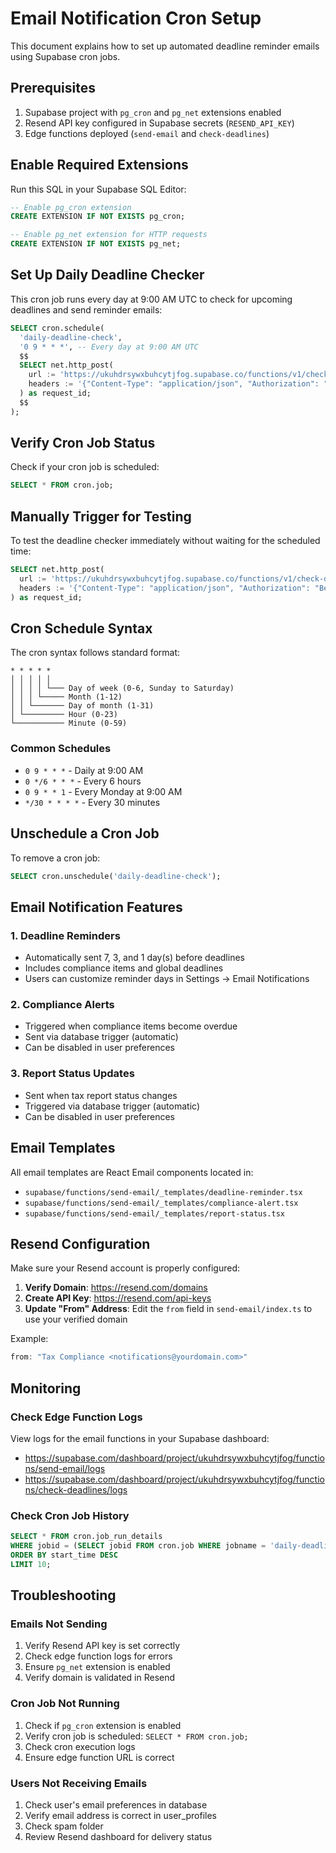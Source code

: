 # Email Notification Cron Setup

This document explains how to set up automated deadline reminder emails using Supabase cron jobs.

## Prerequisites

1. Supabase project with `pg_cron` and `pg_net` extensions enabled
2. Resend API key configured in Supabase secrets (`RESEND_API_KEY`)
3. Edge functions deployed (`send-email` and `check-deadlines`)

## Enable Required Extensions

Run this SQL in your Supabase SQL Editor:

```sql
-- Enable pg_cron extension
CREATE EXTENSION IF NOT EXISTS pg_cron;

-- Enable pg_net extension for HTTP requests
CREATE EXTENSION IF NOT EXISTS pg_net;
```

## Set Up Daily Deadline Checker

This cron job runs every day at 9:00 AM UTC to check for upcoming deadlines and send reminder emails:

```sql
SELECT cron.schedule(
  'daily-deadline-check',
  '0 9 * * *', -- Every day at 9:00 AM UTC
  $$
  SELECT net.http_post(
    url := 'https://ukuhdrsywxbuhcytjfog.supabase.co/functions/v1/check-deadlines',
    headers := '{"Content-Type": "application/json", "Authorization": "Bearer eyJhbGciOiJIUzI1NiIsInR5cCI6IkpXVCJ9.eyJpc3MiOiJzdXBhYmFzZSIsInJlZiI6InVrdWhkcnN5d3hidWhjeXRqZm9nIiwicm9sZSI6ImFub24iLCJpYXQiOjE3MzI0MzI2NzEsImV4cCI6MjA0ODAwODY3MX0.98XpogU4WCMXHboFgYjjR8JCYzUav7HIKwohUkRB9zE"}'::jsonb
  ) as request_id;
  $$
);
```

## Verify Cron Job Status

Check if your cron job is scheduled:

```sql
SELECT * FROM cron.job;
```

## Manually Trigger for Testing

To test the deadline checker immediately without waiting for the scheduled time:

```sql
SELECT net.http_post(
  url := 'https://ukuhdrsywxbuhcytjfog.supabase.co/functions/v1/check-deadlines',
  headers := '{"Content-Type": "application/json", "Authorization": "Bearer eyJhbGciOiJIUzI1NiIsInR5cCI6IkpXVCJ9.eyJpc3MiOiJzdXBhYmFzZSIsInJlZiI6InVrdWhkcnN5d3hidWhjeXRqZm9nIiwicm9sZSI6ImFub24iLCJpYXQiOjE3MzI0MzI2NzEsImV4cCI6MjA0ODAwODY3MX0.98XpogU4WCMXHboFgYjjR8JCYzUav7HIKwohUkRB9zE"}'::jsonb
) as request_id;
```

## Cron Schedule Syntax

The cron syntax follows standard format:
```
* * * * *
│ │ │ │ │
│ │ │ │ └─── Day of week (0-6, Sunday to Saturday)
│ │ │ └───── Month (1-12)
│ │ └─────── Day of month (1-31)
│ └───────── Hour (0-23)
└─────────── Minute (0-59)
```

### Common Schedules

- `0 9 * * *` - Daily at 9:00 AM
- `0 */6 * * *` - Every 6 hours
- `0 9 * * 1` - Every Monday at 9:00 AM
- `*/30 * * * *` - Every 30 minutes

## Unschedule a Cron Job

To remove a cron job:

```sql
SELECT cron.unschedule('daily-deadline-check');
```

## Email Notification Features

### 1. Deadline Reminders
- Automatically sent 7, 3, and 1 day(s) before deadlines
- Includes compliance items and global deadlines
- Users can customize reminder days in Settings → Email Notifications

### 2. Compliance Alerts
- Triggered when compliance items become overdue
- Sent via database trigger (automatic)
- Can be disabled in user preferences

### 3. Report Status Updates
- Sent when tax report status changes
- Triggered via database trigger (automatic)
- Can be disabled in user preferences

## Email Templates

All email templates are React Email components located in:
- `supabase/functions/send-email/_templates/deadline-reminder.tsx`
- `supabase/functions/send-email/_templates/compliance-alert.tsx`
- `supabase/functions/send-email/_templates/report-status.tsx`

## Resend Configuration

Make sure your Resend account is properly configured:

1. **Verify Domain**: https://resend.com/domains
2. **Create API Key**: https://resend.com/api-keys
3. **Update "From" Address**: Edit the `from` field in `send-email/index.ts` to use your verified domain

Example:
```typescript
from: "Tax Compliance <notifications@yourdomain.com>"
```

## Monitoring

### Check Edge Function Logs
View logs for the email functions in your Supabase dashboard:
- https://supabase.com/dashboard/project/ukuhdrsywxbuhcytjfog/functions/send-email/logs
- https://supabase.com/dashboard/project/ukuhdrsywxbuhcytjfog/functions/check-deadlines/logs

### Check Cron Job History
```sql
SELECT * FROM cron.job_run_details 
WHERE jobid = (SELECT jobid FROM cron.job WHERE jobname = 'daily-deadline-check')
ORDER BY start_time DESC
LIMIT 10;
```

## Troubleshooting

### Emails Not Sending
1. Verify Resend API key is set correctly
2. Check edge function logs for errors
3. Ensure `pg_net` extension is enabled
4. Verify domain is validated in Resend

### Cron Job Not Running
1. Check if `pg_cron` extension is enabled
2. Verify cron job is scheduled: `SELECT * FROM cron.job;`
3. Check cron execution logs
4. Ensure edge function URL is correct

### Users Not Receiving Emails
1. Check user's email preferences in database
2. Verify email address is correct in user_profiles
3. Check spam folder
4. Review Resend dashboard for delivery status
